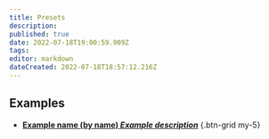 ```yaml
---
title: Presets
description: 
published: true
date: 2022-07-18T19:00:59.909Z
tags: 
editor: markdown
dateCreated: 2022-07-18T18:57:12.216Z
---
```


## Examples
- [<i class="mdi mdi-close-thick"></i> **Example name (by name) *Example description***]()
{.btn-grid my-5}